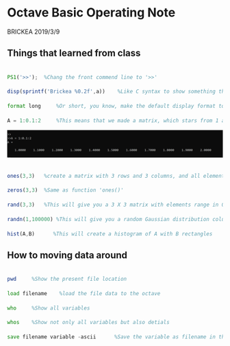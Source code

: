 # Octave Basic Operating Note

BRICKEA
2019/3/9

## Things that learned from class

```octave

PS1('>>');  %Chang the front commend line to '>>'

disp(sprintf('Brickea %0.2f',a))    %Like C syntax to show something that you wang to show

format long     %Or short, you know, make the default display format to show more or less numbers

A = 1:0.1:2     %This means that we made a matrix, which stars from 1 and add 0.1 several times to 2.

```

![](./Octave_Matrix_Operating.png)

```octave

ones(3,3)   %create a matrix with 3 rows and 3 columns, and all elements is 1

zeros(3,3)  %Same as function 'ones()'

rand(3,3)   %This will give you a 3 X 3 matrix with elements range in 0 to 1

randn(1,100000) %This will give you a random Gaussian distribution column vector with 100000 elements

hist(A,B)      %This will create a histogram of A with B rectangles

```

## How to moving data around

```octave

pwd     %Show the present file location

load filename    %load the file data to the octave

who     %Show all variables

whos    %Show not only all variables but also detials

save filename variable -ascii      %Save the variable as filename in the pwd (use ascii rule)

